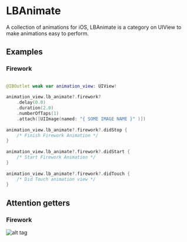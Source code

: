 # LBAnimate
A collection of animations for iOS, LBAnimate is a category on UIView to make animations easy to perform.

## Examples ##

### Firework
```swift

@IBOutlet weak var animation_view: UIView!
    
animation_view.lb_animate?.firework?
    .delay(0.0)
    .duration(2.0)
    .numberOfTaps(1)
    .attach([UIImage(named: "{ SOME IMAGE NAME }" )])
        
animation_view.lb_animate?.firework?.didStop {
    /* Finish Firework Animation */
}
        
animation_view.lb_animate?.firework?.didStart {
    /* Start Firework Animation */
}
        
animation_view.lb_animate?.firework?.didTouch {
    /* Did Touch animation view */
}

```

## Attention getters

### Firework
![alt tag](https://raw.github.com/lioz12131415/LBAnimate/main/Gifs/firework.gif)
